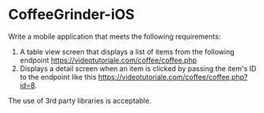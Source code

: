 # CoffeeGrinder-iOS

Write a mobile application that meets the following requirements:

1. A table view screen that displays a list of items from the following endpoint https://videotutoriale.com/coffee/coffee.php
2. Displays a detail screen when an item is clicked by passing the item's ID to the endpoint like this https://videotutoriale.com/coffee/coffee.php?id=8.

The use of 3rd party libraries is acceptable.
